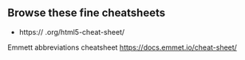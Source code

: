 ## Browse these fine cheatsheets

* https:// .org/html5-cheat-sheet/

Emmett abbreviations cheatsheet
https://docs.emmet.io/cheat-sheet/

